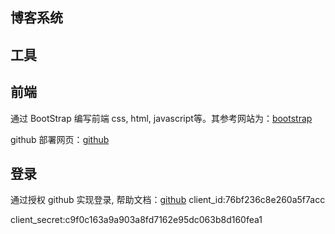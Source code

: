 ## 博客系统

## 工具

## 前端
通过 BootStrap 编写前端 css, html, javascript等。其参考网站为：[bootstrap](https://v3.bootcss.com/components/#navbar)

github 部署网页：[github](https://github.com/StungYep/Blog)



## 登录
通过授权 github 实现登录, 帮助文档：[github](https://docs.github.com/en/developers/apps/authorizing-oauth-apps)
client_id:76bf236c8e260a5f7acc

client_secret:c9f0c163a9a903a8fd7162e95dc063b8d160fea1

